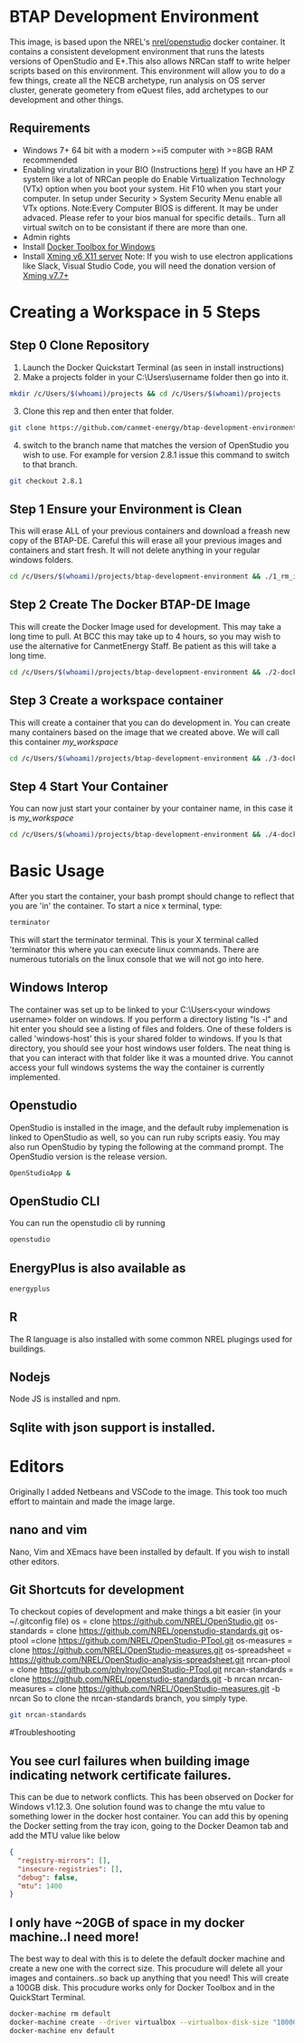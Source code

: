 # BTAP Development Environment

This image, is based upon the NREL's [nrel/openstudio](https://hub.docker.com/r/nrel/openstudio/) docker container. It contains a consistent development environment that runs the latests versions of OpenStudio and E+.This also allows NRCan staff to write helper scripts based on this environment. This environment will allow you to do a few things, create all the NECB archetype, run analysis on OS server cluster, generate geometery from eQuest files, add archetypes to our development and other things. 


## Requirements
* Windows 7+ 64 bit with a modern >=i5 computer with >=8GB RAM recommended
* Enabling virutalization in your BIO (Instructions [here](https://docs.fedoraproject.org/en-US/Fedora/13/html/Virtualization_Guide/sect-Virtualization-Troubleshooting-Enabling_Intel_VT_and_AMD_V_virtualization_hardware_extensions_in_BIOS.html)) If you have an HP Z system like a lot of NRCan people do Enable Virtualization Technology (VTx) option when you boot your system. Hit F10 when you start your computer. In setup under Security > System Security Menu enable all VTx options. Note:Every Computer BIOS is different. It may be under advaced. Please refer to your bios manual for specific details.. Turn all virtual switch on to be consistant if there are more than one. 
* Admin rights
* Install [Docker Toolbox for Windows](https://docs.docker.com/toolbox/toolbox_install_windows/)
* Install [Xming v6 X11 server](http://sourceforge.net/projects/xming/files/Xming/6.9.0.31/Xming-6-9-0-31-setup.exe/download) Note: If you wish to use electron applications like Slack, Visual Studio Code, you will need the donation version of [Xming v7.7+](http://www.straightrunning.com/XmingNotes/#head-16) 


# Creating a Workspace in 5 Steps

## Step 0 Clone Repository

1. Launch the Docker Quickstart Terminal (as seen in install instructions)
2. Make a projects folder in your C:\Users\username folder then go into it.
```bash
mkdir /c/Users/$(whoami)/projects && cd /c/Users/$(whoami)/projects
```
3.    Clone this rep and then enter that folder.
```bash
git clone https://github.com/canmet-energy/btap-development-environment.git && cd btap-development-environment
```
4. switch to the branch name that matches the version of OpenStudio you wish to use. For example for version 2.8.1 issue this command to switch to that branch. 
```bash
git checkout 2.8.1
```

## Step 1 Ensure your Environment is Clean

This will erase ALL of your previous containers and download a freash new copy of the BTAP-DE. Careful this will erase all your previous images and containers and start fresh. It will not delete anything in your regular windows folders.
```bash
cd /c/Users/$(whoami)/projects/btap-development-environment && ./1_rm_images_and_containers.sh
```

## Step 2 Create The Docker BTAP-DE Image
This will create the Docker Image used for development.  This may take a long time to pull. At BCC this may take up to 4 hours, so you may wish to use the alternative for CanmetEnergy Staff.  Be patient as this will take a long time. 
```bash
cd /c/Users/$(whoami)/projects/btap-development-environment && ./2-dockerfile_pull_image.sh
```

## Step 3 Create a workspace container
This will create a container that you can do development in. You can create many containers based on the image that we created above. We will call this container *my_workspace*
```bash
cd /c/Users/$(whoami)/projects/btap-development-environment && ./3-dockerfile_create_container.sh my_workspace
```
## Step 4 Start Your Container
You can now just start your container by your container name, in this case it is *my_workspace*
```bash
cd /c/Users/$(whoami)/projects/btap-development-environment && ./4-dockerfile_start_container.sh my_workspace
```
# Basic Usage
After you start the container, your bash prompt should change to reflect that you are 'in' the container. To start a nice x terminal, type: 
```bash
terminator
```
This will start the terminator terminal. This is your X terminal called 'terminator this where you can execute linux commands. There are numerous tutorials on the linux console that we will not go into here.

## Windows Interop
The container was set up to be linked to your C:\Users\<your windows username> folder on windows. If you perform a directory listing "ls -l" and hit enter you should see a listing of files and folders. One of these folders is called 'windows-host' this is your shared folder to windows.  If you ls that directory, you should see your host windows user folders. The neat thing is that you can interact with that folder like it was a mounted drive. You cannot access your full windows systems the way the container is currently implemented. 

## Openstudio
OpenStudio is installed in the image, and the default ruby implemenation is linked to OpenStudio as well, so you can run ruby scripts easiy. You may also run OpenStudio by typing the following at the command prompt. The OpenStudio version is the release version. 
```bash
OpenStudioApp &
```
## OpenStudio CLI
You can run the openstudio cli by running
```bash
openstudio
```
## EnergyPlus is also available as
```bash
energyplus
```
## R 
The R language is also installed with some common NREL plugings used for buildings. 

## Nodejs
Node JS is installed and npm. 

## Sqlite with json support is installed. 

# Editors
Originally I added Netbeans and VSCode to the image. This took too much effort to maintain and made the image large. 

## nano and vim
Nano, Vim and XEmacs have been installed by default.  If you wish to install other editors. 

## Git Shortcuts for development
To checkout copies of development and make things a bit easier (in your ~/.gitconfig file)
  os = clone https://github.com/NREL/OpenStudio.git
  os-standards = clone https://github.com/NREL/openstudio-standards.git
  os-ptool =clone https://github.com/NREL/OpenStudio-PTool.git
  os-measures = clone https://github.com/NREL/OpenStudio-measures.git
  os-spreadsheet = https://github.com/NREL/OpenStudio-analysis-spreadsheet.git
  nrcan-ptool = clone https://github.com/phylroy/OpenStudio-PTool.git
  nrcan-standards = clone https://github.com/NREL/openstudio-standards.git -b nrcan 
  nrcan-measures = clone https://github.com/NREL/OpenStudio-measures.git -b nrcan
So to clone the nrcan-standards branch, you simply type. 
```bash
git nrcan-standards
```
#Troubleshooting
## You see curl failures when building image indicating network certificate failures.
This can be due to network conflicts. This has been observed on Docker for Windows v1.12.3.  One solution found was to change the mtu value to something lower in the docker host container.  You can add this by opening the Docker setting from the tray icon, going to the Docker Deamon tab and add the MTU value like below
```json
{
  "registry-mirrors": [],
  "insecure-registries": [],
  "debug": false,
  "mtu": 1400
}
```
## I only have ~20GB of space in my docker machine..I need more!
The best way to deal with this is to delete the default docker machine and create a new one with the correct size. This procudure will delete all your images and containers..so back up anything that you need! This will create a 100GB disk.  This procudure works only for Docker Toolbox and in the QuickStart Terminal. 
```bash
docker-machine rm default
docker-machine create --driver virtualbox --virtualbox-disk-size "100000" default
docker-machine env default
```

